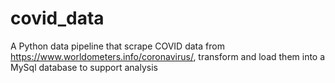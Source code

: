 # covid_data
A Python data pipeline that scrape COVID data from https://www.worldometers.info/coronavirus/, transform and load them into a MySql database to support analysis
